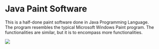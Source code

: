 # Java Paint Software

This is a half-done paint software done in Java Programming Language.
The program resembles the typical Microsoft Windows Paint program. The functionalities are similar, but it is to encompass more functionalities.

![](https://github.com/gitaumoses4/Paint/blob/master/screenshots/Screenshot%20from%202017-04-28%2016-52-17.png?raw=true)
